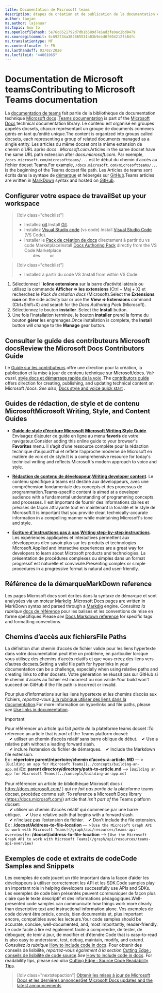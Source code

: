 ```yaml
---
title: Documentation de Microsoft teams
description: étapes de création et de publication de la documentation des équipes
author: laujan
ms.author: lajanuar
ms.topic: how to
ms.openlocfilehash: 5e76c6521792d7db1b589d7e6ad3fe0ac2bd8479
ms.sourcegitcommit: 6c692734a382865531a83b9ebd6f604212f484fc
ms.translationtype: MT
ms.contentlocale: fr-FR
ms.lasthandoff: 03/02/2020
ms.locfileid: "44801065"
---
```

# <a name="contributing-to-microsoft-teams-documentation"></a><span data-ttu-id="117a2-103">Documentation de Microsoft teams</span><span class="sxs-lookup"><span data-stu-id="117a2-103">Contributing to Microsoft Teams documentation</span></span>

<span data-ttu-id="117a2-104">La [documentation de teams](/microsoftteams/platform/overview) fait partie de la bibliothèque de documentation technique [Microsoft docs](https://docs.microsoft.com/) .</span><span class="sxs-lookup"><span data-stu-id="117a2-104">[Teams documentation](/microsoftteams/platform/overview) is part of the [Microsoft Docs](https://docs.microsoft.com/) technical documentation library.</span></span> <span data-ttu-id="117a2-105">Le contenu est organisé en groupes appelés docsets, chacun représentant un groupe de documents connexes gérés en tant qu’entité unique.</span><span class="sxs-lookup"><span data-stu-id="117a2-105">The content is organized into groups called docsets, each representing a group of related documents managed as a single entity.</span></span> <span data-ttu-id="117a2-106">Les articles du même docset ont la même extension de chemin d’URL après *docs <span></span> . Microsoft.com*.</span><span class="sxs-lookup"><span data-stu-id="117a2-106">Articles in the same docset have the same URL path extension after *docs<span></span>.microsoft.com*.</span></span>  <span data-ttu-id="117a2-107">Par exemple, `/docs.microsoft.com/microsoftteams/...` est le début du chemin d’accès au fichier docset Teams.</span><span class="sxs-lookup"><span data-stu-id="117a2-107">For example,  `/docs.microsoft.com/microsoftteams/...`   is the beginning of the Teams docset file path.</span></span> <span data-ttu-id="117a2-108">Les Articles de teams sont écrits dans la syntaxe de [démarque](#markdown-reference) et hébergés sur [GitHub](https://github.com/MicrosoftDocs/msteams-docs/tree/master/msteams-platform).</span><span class="sxs-lookup"><span data-stu-id="117a2-108">Teams articles are written in  [MarkDown](#markdown-reference) syntax and hosted on [GitHub](https://github.com/MicrosoftDocs/msteams-docs/tree/master/msteams-platform).</span></span>

## <a name="set-up-your-workspace"></a><span data-ttu-id="117a2-109">Configurer votre espace de travail</span><span class="sxs-lookup"><span data-stu-id="117a2-109">Set up your workspace</span></span>

> [!div class="checklist"]
>
> * <span data-ttu-id="117a2-110">Installez [git](https://git-scm.com/book/en/v2/Getting-Started-Installing-Git).</span><span class="sxs-lookup"><span data-stu-id="117a2-110">Install [Git](https://git-scm.com/book/en/v2/Getting-Started-Installing-Git).</span></span>
> * <span data-ttu-id="117a2-111">Installez [Visual Studio code](https://code.visualstudio.com/) (vs code).</span><span class="sxs-lookup"><span data-stu-id="117a2-111">Install [Visual Studio Code](https://code.visualstudio.com/) (VS Code).</span></span>
> * <span data-ttu-id="117a2-112">Installer le [Pack de création de docs](https://marketplace.visualstudio.com/items?itemName=docsmsft.docs-authoring-pack) directement à partir du vs code Marketplace</span><span class="sxs-lookup"><span data-stu-id="117a2-112">Install [Docs Authoring Pack](https://marketplace.visualstudio.com/items?itemName=docsmsft.docs-authoring-pack) directly from the VS Code Marketplace</span></span>
<br><span data-ttu-id="117a2-113">&emsp;&emsp;des</span><span class="sxs-lookup"><span data-stu-id="117a2-113">&emsp;&emsp; or</span></span>

> [!div class="checklist"]
>
> * <span data-ttu-id="117a2-114">Installez à partir du code VS :</span><span class="sxs-lookup"><span data-stu-id="117a2-114">Install from within VS Code:</span></span>

   1. <span data-ttu-id="117a2-115">Sélectionnez l' **icône extensions** sur la barre d’activité latérale ou utilisez la commande **Afficher => les extensions** (Ctrl + Maj + X) et recherchez le *Pack de création docs* (Microsoft).</span><span class="sxs-lookup"><span data-stu-id="117a2-115">Select the **Extensions icon** on the side activity bar or use the **View => Extensions** command (Ctrl+Shift+X) and search for the *Docs Authoring Pack* (Microsoft).</span></span>
   1. <span data-ttu-id="117a2-116">Sélectionnez le bouton **installer** .</span><span class="sxs-lookup"><span data-stu-id="117a2-116">Select the **Install** button.</span></span>
   1. <span data-ttu-id="117a2-117">Une fois l’installation terminée, le bouton **installer** prend la forme du bouton **gérer** les engrenages.</span><span class="sxs-lookup"><span data-stu-id="117a2-117">Once installation is complete, the **Install** button will change to the **Manage** gear button.</span></span>

## <a name="review-the-microsoft-docs-contributors-guide"></a><span data-ttu-id="117a2-118">Consulter le guide des contributeurs Microsoft docs</span><span class="sxs-lookup"><span data-stu-id="117a2-118">Review the Microsoft Docs Contributors Guide</span></span>

<span data-ttu-id="117a2-119">Le [Guide sur les contributeurs](/contribute) offre une direction pour la création, la publication et la mise à jour de contenu technique sur Microsoft/docs. *Voir aussi*, [style docs et démarrage rapide de la voix](/contribute/style-quick-start) .</span><span class="sxs-lookup"><span data-stu-id="117a2-119">The [contributors guide](/contribute) offers direction for creating, publishing, and updating technical content on Microsoft /docs. *See also*, [Docs style and voice quick start](/contribute/style-quick-start) .</span></span>

## <a name="microsoft-writing-style-and-content-guides"></a><span data-ttu-id="117a2-120">Guides de rédaction, de style et de contenu Microsoft</span><span class="sxs-lookup"><span data-stu-id="117a2-120">Microsoft Writing, Style, and Content Guides</span></span>

* <span data-ttu-id="117a2-121">**[Guide de style d’écriture Microsoft](/style-guide/welcome)**.</span><span class="sxs-lookup"><span data-stu-id="117a2-121">**[Microsoft Writing Style Guide](/style-guide/welcome)**.</span></span> <span data-ttu-id="117a2-122">Envisagez d’ajouter ce guide en ligne au menu **favoris** de votre navigateur.</span><span class="sxs-lookup"><span data-stu-id="117a2-122">Consider adding this online guide  to your browser's **Favorites** menu.</span></span> <span data-ttu-id="117a2-123">Il s’agit d’une ressource complète pour la rédaction technique d’aujourd’hui et reflète l’approche moderne de Microsoft en matière de voix et de style.</span><span class="sxs-lookup"><span data-stu-id="117a2-123">It is a comprehensive resource for today's technical writing and reflects Microsoft's modern approach to voice and style.</span></span>

* <span data-ttu-id="117a2-124">**[Rédaction de contenu de développeur](/style-guide/developer-content/)**.</span><span class="sxs-lookup"><span data-stu-id="117a2-124">**[Writing developer content](/style-guide/developer-content/)**.</span></span> <span data-ttu-id="117a2-125">Le contenu spécifique à teams est destiné aux développeurs, avec une compréhension fondamentale des concepts et des processus de programmation.</span><span class="sxs-lookup"><span data-stu-id="117a2-125">Teams-specific content is aimed at a developer audience with a fundamental understanding of programming concepts and processes.</span></span> <span data-ttu-id="117a2-126">Il est important de fournir des informations claires et précises de façon attrayante tout en maintenant la tonalité et le style de Microsoft.</span><span class="sxs-lookup"><span data-stu-id="117a2-126">It is important that you provide clear, technically-accurate information in a compelling manner while maintaining Microsoft's tone and style.</span></span>

* <span data-ttu-id="117a2-127">**[Écriture d’instructions pas à pas](/style-guide/procedures-instructions/writing-step-by-step-instructions)**.</span><span class="sxs-lookup"><span data-stu-id="117a2-127">**[Writing step-by-step instructions](/style-guide/procedures-instructions/writing-step-by-step-instructions)**.</span></span> <span data-ttu-id="117a2-128">Les expériences appliquées et interactives permettent aux développeurs d’en savoir plus sur les produits et technologies Microsoft.</span><span class="sxs-lookup"><span data-stu-id="117a2-128">Applied and interactive experiences are a great way for developers to learn about Microsoft products and technologies.</span></span> <span data-ttu-id="117a2-129">La présentation de procédures complexes ou simples dans un format progressif est naturelle et conviviale.</span><span class="sxs-lookup"><span data-stu-id="117a2-129">Presenting complex or simple procedures in a progressive format is natural and user-friendly.</span></span>

## <a name="markdown-reference"></a><span data-ttu-id="117a2-130">Référence de la démarque</span><span class="sxs-lookup"><span data-stu-id="117a2-130">MarkDown reference</span></span>

 <span data-ttu-id="117a2-131">Les pages Microsoft docs sont écrites dans la syntaxe de démarque et sont analysées via un moteur [Markdig](https://github.com/lunet-io/markdig) .</span><span class="sxs-lookup"><span data-stu-id="117a2-131">Microsoft Docs pages are written in MarkDown syntax and parsed through a [Markdig](https://github.com/lunet-io/markdig) engine.</span></span> <span data-ttu-id="117a2-132">*Consultez la rubrique* [docs de référence](/contribute/markdown-reference) pour les balises et les conventions de mise en forme spécifiques.</span><span class="sxs-lookup"><span data-stu-id="117a2-132">Please *see* [Docs Markdown reference](/contribute/markdown-reference) for specific tags and formatting conventions.</span></span>

## <a name="file-paths"></a><span data-ttu-id="117a2-133">Chemins d’accès aux fichiers</span><span class="sxs-lookup"><span data-stu-id="117a2-133">File Paths</span></span>

<span data-ttu-id="117a2-134">La définition d’un chemin d’accès de fichier valide pour les liens hypertexte dans votre documentation peut être un problème, en particulier lorsque vous utilisez des chemins d’accès relatifs et que vous créez des liens vers d’autres docsets.</span><span class="sxs-lookup"><span data-stu-id="117a2-134">Setting a valid file path for hyperlinks in your documentation can be a challenge, especially when using relative paths and creating links to other docsets.</span></span>  <span data-ttu-id="117a2-135">Votre génération ne réussit pas sur GitHub si le chemin d’accès au fichier est incorrect ou non valide.</span><span class="sxs-lookup"><span data-stu-id="117a2-135">Your build won't succeed on GitHub if the file path is incorrect or invalid.</span></span>

<span data-ttu-id="117a2-136">Pour plus d’informations sur les liens hypertexte et les chemins d’accès aux fichiers, *reportez-vous* [à la rubrique utiliser des liens dans la documentation](/contribute/how-to-write-links).</span><span class="sxs-lookup"><span data-stu-id="117a2-136">For more information on  hyperlinks and file paths, please *see* [Use links in documentation](/contribute/how-to-write-links).</span></span>

>[!IMPORTANT]
> <span data-ttu-id="117a2-137">Pour référencer un article qui fait *partie de* la plateforme teams docset :</span><span class="sxs-lookup"><span data-stu-id="117a2-137">To reference an article that is *part of* the Teams platform docset:</span></span><br>
> <span data-ttu-id="117a2-138">&emsp;&#x2714; utiliser un chemin d’accès relatif sans barre oblique de début.</span><span class="sxs-lookup"><span data-stu-id="117a2-138">&emsp;&#x2714; Use a relative path without a leading forward slash.</span></span><br>
> <span data-ttu-id="117a2-139">&emsp;&#x2714; inclure l’extension du fichier de démarques.</span><span class="sxs-lookup"><span data-stu-id="117a2-139">&emsp;&#x2714; Include the Markdown file extension.</span></span><br>
><span data-ttu-id="117a2-140">Ex : **répertoire parent/répertoire/chemin d’accès-à-article. MD** — >`[Building an app for Microsoft Teams](../concepts/building-an-app.md)`</span><span class="sxs-lookup"><span data-stu-id="117a2-140">Ex:  **parent directory/directory/path-to-article.md** —> `[Building an app for Microsoft Teams](../concepts/building-an-app.md)`</span></span> <br><br>
> <span data-ttu-id="117a2-141">Pour référencer un article de bibliothèque Microsoft docs ( <https://docs.microsoft.com/> ) qui *ne fait pas partie de* la plateforme teams docset, procédez comme suit :</span><span class="sxs-lookup"><span data-stu-id="117a2-141">To reference a Microsoft Docs library (<https://docs.microsoft.com/>) article that *isn't part of* the Teams platform docset:</span></span><br>
> <span data-ttu-id="117a2-142">&emsp;&#x2714; utiliser un chemin d’accès relatif qui commence par une barre oblique.</span><span class="sxs-lookup"><span data-stu-id="117a2-142">&emsp;&#x2714; Use a relative path that begins with a forward slash.</span></span><br>
> <span data-ttu-id="117a2-143">&emsp;&#x2714; n’incluez pas l’extension de fichier.</span><span class="sxs-lookup"><span data-stu-id="117a2-143">&emsp;&#x2714; Don't include the file extension.</span></span> <br> <span data-ttu-id="117a2-144">Ex : **/docset/Address-to-file-location** — >`[Use the Microsoft Graph API to work with Microsoft Teams](/graph/api/resources/teams-api-overview)`</span><span class="sxs-lookup"><span data-stu-id="117a2-144">Ex:  **/docset/address-to-file-location** —> `[Use the Microsoft Graph API to work with Microsoft Teams](/graph/api/resources/teams-api-overview)`</span></span>
>

## <a name="code-samples-and-snippets"></a><span data-ttu-id="117a2-145">Exemples de code et extraits de code</span><span class="sxs-lookup"><span data-stu-id="117a2-145">Code Samples and Snippets</span></span>

<span data-ttu-id="117a2-146">Les exemples de code jouent un rôle important dans la façon d’aider les développeurs à utiliser correctement les API et les SDK.</span><span class="sxs-lookup"><span data-stu-id="117a2-146">Code samples play an important role in helping developers successfully use APIs and SDKs.</span></span> <span data-ttu-id="117a2-147">Les exemples de code bien présentés peuvent communiquer de façon plus claire que le texte descriptif et des informations pédagogiques.</span><span class="sxs-lookup"><span data-stu-id="117a2-147">Well-presented code samples can communicate how things work more clearly than descriptive text and instructional information alone.</span></span> <span data-ttu-id="117a2-148">Vos exemples de code doivent être précis, concis, bien documentés et, plus important encore, compatibles avec les lecteurs.</span><span class="sxs-lookup"><span data-stu-id="117a2-148">Your code samples should be accurate, concise, well-documented, and, most importantly, reader-friendly.</span></span> <span data-ttu-id="117a2-149">Le code facile à lire est également facile à comprendre, de tester, de déboguer, de tenir à jour, de modifier et d’étendre.</span><span class="sxs-lookup"><span data-stu-id="117a2-149">Code that is easy-to-read is also easy to understand, test, debug, maintain, modify, and extend.</span></span> <span data-ttu-id="117a2-150">*Consultez la rubrique* [How to include code in docs](/contribute/code-in-docs). Pour obtenir des conseils de lisibilité, *reportez-vous également à la section* [Cutting Edge : conseils de lisibilité de code source](/archive/msdn-magazine/2014/october/cutting-edge-source-code-readability-tips).</span><span class="sxs-lookup"><span data-stu-id="117a2-150">*See* [How to include code in docs](/contribute/code-in-docs). For readability tips, please *see also* [Cutting Edge : Source Code Readability Tips](/archive/msdn-magazine/2014/october/cutting-edge-source-code-readability-tips).</span></span>

> [!div class="nextstepaction"]
> [<span data-ttu-id="117a2-151">Obtenir les mises à jour de Microsoft Docs et les dernières annonces</span><span class="sxs-lookup"><span data-stu-id="117a2-151">Get Microsoft Docs updates and the latest announcements</span></span>](/teamblog)
